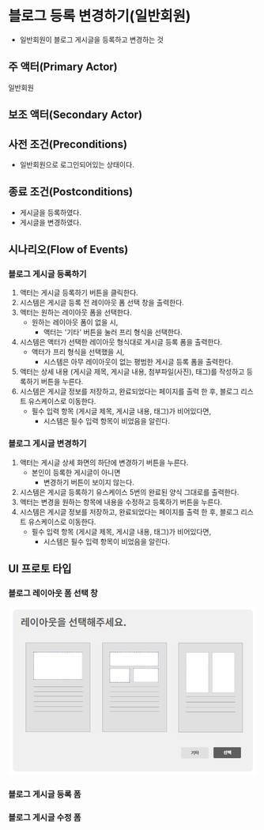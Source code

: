 # 블로그 등록 변경하기(일반회원)

- 일반회원이 블로그 게시글을 등록하고 변경하는 것

## 주 액터(Primary Actor)

일반회원

## 보조 액터(Secondary Actor)

## 사전 조건(Preconditions)

- 일반회원으로 로그인되어있는 상태이다.

## 종료 조건(Postconditions)

- 게시글을 등록하였다.
- 게시글을 변경하였다.

## 시나리오(Flow of Events)

### 블로그 게시글 등록하기

1. 액터는 게시글 등록하기 버튼을 클릭한다.
2. 시스템은 게시글 등록 전 레이아웃 폼 선택 창을 출력한다.
3. 액터는 원하는 레이아웃 폼을 선택한다.
    - 원하는 레이아웃 폼이 없을 시,
        - 액터는 '기타' 버튼을 눌러 프리 형식을 선택한다.
4. 시스템은 액터가 선택한 레이아웃 형식대로 게시글 등록 폼을 출력한다.
    - 액터가 프리 형식을 선택했을 시,
        - 시스템은 아무 레이아웃이 없는 평범한 게시글 등록 폼을 출력한다.
5. 액터는 상세 내용 (게시글 제목, 게시글 내용, 첨부파일(사진), 태그)를 작성하고 등록하기 버튼을 누른다.
6. 시스템은 게시글 정보를 저장하고, 완료되었다는 페이지를 출력 한 후, 블로그 리스트 유스케이스로 이동한다.
    - 필수 입력 항목 (게시글 제목, 게시글 내용, 태그)가 비어있다면,
        - 시스템은 필수 입력 항목이 비었음을 알린다.

### 블로그 게시글 변경하기

1. 액터는 게시글 상세 화면의 하단에 변경하기 버튼을 누른다.
    - 본인이 등록한 게시글이 아니면
        - 변경하기 버튼이 보이지 않는다.
2. 시스템은 게시글 등록하기 유스케이스 5번의 완료된 양식 그대로를 출력한다.
3. 액터는 변경을 원하는 항목에 내용을 수정하고 등록하기 버튼을 누른다.
4. 시스템은 게시글 정보를 저장하고, 완료되었다는 페이지를 출력 한 후, 블로그 리스트 유스케이스로 이동한다.
    - 필수 입력 항목 (게시글 제목, 게시글 내용, 태그)가 비어있다면,
        - 시스템은 필수 입력 항목이 비었음을 알린다.

## UI 프로토 타입

### 블로그 레이아웃 폼 선택 창
![블로그 레이아웃 폼 선택 창](../../images/레이아웃.png)

### 블로그 게시글 등록 폼

### 블로그 게시글 수정 폼